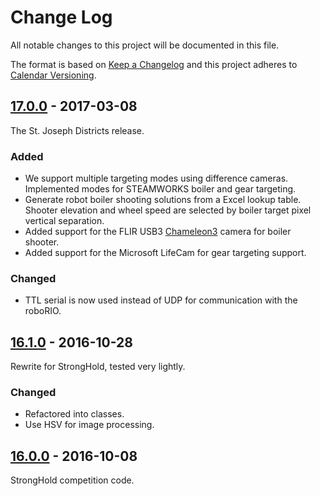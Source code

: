 # Change Log

All notable changes to this project will be documented in this file.

The format is based on [Keep a Changelog](http://keepachangelog.com/) and this project adheres to [Calendar Versioning](http://calver.org).

## [17.0.0] - 2017-03-08

The St. Joseph Districts release.

### Added

- We support multiple targeting modes using difference cameras. Implemented modes for STEAMWORKS boiler and gear targeting.
- Generate robot boiler shooting solutions from a Excel lookup table. Shooter elevation and wheel speed are selected by boiler target pixel vertical separation.
- Added support for the FLIR USB3 [Chameleon3] camera for boiler shooter.
- Added support for the Microsoft LifeCam for gear targeting support.

### Changed

- TTL serial is now used instead of UDP for communication with the roboRIO.

## [16.1.0] - 2016-10-28

Rewrite for StrongHold, tested very lightly.

### Changed

- Refactored into classes.
- Use HSV for image processing.

## [16.0.0] - 2016-10-08

StrongHold competition code.

[17.0.0]:https://gitlab.com/strykeforce2767/deadeye/compare/v16.1.0...v17.0.0
[16.0.0]: https://gitlab.com/strykeforce2767/deadeye/compare/09a40e5c4c53778fee66cdf748963c708f3e2305...v16.0.0
[16.1.0]: https://gitlab.com/strykeforce2767/deadeye/compare/v16.0.0...v16.1.0
[chameleon3]: https://www.ptgrey.com/chameleon3-usb3-vision-cameras
[unreleased]: https://gitlab.com/strykeforce2767/deadeye/compare/v16.1.0...develop
